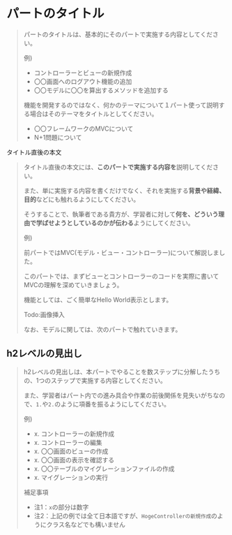 # パートのタイトル

>パートのタイトルは、基本的にそのパートで実施する内容としてください。
>
>例)
> - コントローラーとビューの新規作成
> - 〇〇画面へのログアウト機能の追加
> - 〇〇モデルに〇〇を算出するメソッドを追加する
>
>機能を開発するのではなく、何かのテーマについて１パート使って説明する場合はそのテーマをタイトルとしてください。
>
> - 〇〇フレームワークのMVCについて
> - N+1問題について

タイトル直後の本文

>タイトル直後の本文には、**このパートで実施する内容を**説明してください。
>
>また、単に実施する内容を書くだけでなく、それを実施する**背景や経緯、目的**などにも触れるようにしてください。
>
>そうすることで、執筆者である貴方が、学習者に対して**何を、どういう理由で学ばせようとしているのかが伝わる**ようにしてください。
>
> 例)
>
> 前パートではMVC(モデル・ビュー・コントローラー)について解説しました。
>
> このパートでは、まずビューとコントローラーのコードを実際に書いてMVCの理解を深めていきましょう。
>
> 機能としては、ごく簡単なHello World表示とします。
>
> Todo:画像挿入
>
> なお、モデルに関しては、次のパートで触れていきます。

## h2レベルの見出し

>h2レベルの見出しは、本パートでやることを数ステップに分解したうちの、1つのステップで実施する内容としてください。
>
>また、学習者はパート内での進み具合や作業の前後関係を見失いがちなので、`1.`や`2.`のように項番を振るようにしてください。
>
>例)
>
>- x. コントローラーの新規作成
>- x. コントローラーの編集
>- x. 〇〇画面のビューの作成
>- x. 〇〇画面の表示を確認する
>- x. 〇〇テーブルのマイグレーションファイルの作成
>- x. マイグレーションの実行
>
>補足事項
>- 注1：`x`の部分は数字
>- 注2：上記の例では全て日本語ですが、`HogeControllerの新規作成`のようにクラス名などでも構いません
